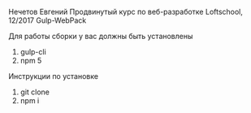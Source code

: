 Нечетов Евгений
Продвинутый курс по веб-разработке Loftschool, 12/2017
Gulp-WebPack

Для работы сборки у вас должны быть установлены
1. gulp-cli
2. npm 5

Инструкции по установке
1. git clone
2. npm i
